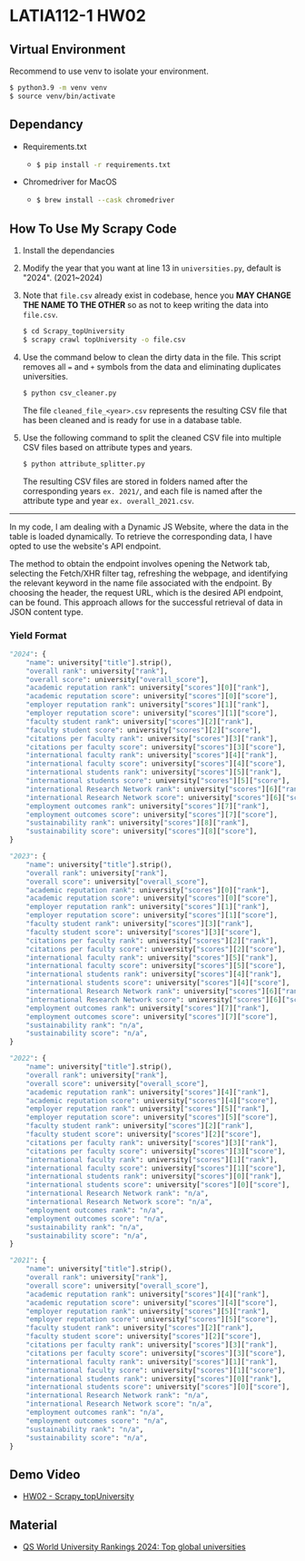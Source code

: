 # LATIA112-1 HW02

## Virtual Environment

Recommend to use venv to isolate your environment.

```bash
$ python3.9 -m venv venv
$ source venv/bin/activate
```

## Dependancy

- Requirements.txt

  - ```bash
    $ pip install -r requirements.txt
    ```

- Chromedriver for MacOS
  - ```bash
    $ brew install --cask chromedriver
    ```

## How To Use My Scrapy Code

1. Install the dependancies
2. Modify the year that you want at line 13 in `universities.py`, default is "2024". (2021~2024)
3. Note that `file.csv` already exist in codebase, hence you **MAY CHANGE THE NAME TO THE OTHER** so as not to keep writing the data into `file.csv`.
   ```bash
   $ cd Scrapy_topUniversity
   $ scrapy crawl topUniversity -o file.csv
   ```
4. Use the command below to clean the dirty data in the file. This script removes all `=` and `+` symbols from the data and eliminating duplicates universities.

   ```bash
   $ python csv_cleaner.py
   ```

   The file `cleaned_file_<year>.csv` represents the resulting CSV file that has been cleaned and is ready for use in a database table.

5. Use the following command to split the cleaned CSV file into multiple CSV files based on attribute types and years.

   ```bash
   $ python attribute_splitter.py
   ```

   The resulting CSV files are stored in folders named after the corresponding years `ex. 2021/`, and each file is named after the attribute type and year `ex. overall_2021.csv`.

---

In my code, I am dealing with a Dynamic JS Website, where the data in the table is loaded dynamically. To retrieve the corresponding data, I have opted to use the website's API endpoint.

The method to obtain the endpoint involves opening the Network tab, selecting the Fetch/XHR filter tag, refreshing the webpage, and identifying the relevant keyword in the name file associated with the endpoint. By choosing the header, the request URL, which is the desired API endpoint, can be found. This approach allows for the successful retrieval of data in JSON content type.

### Yield Format

```py
"2024": {
    "name": university["title"].strip(),
    "overall rank": university["rank"],
    "overall score": university["overall_score"],
    "academic reputation rank": university["scores"][0]["rank"],
    "academic reputation score": university["scores"][0]["score"],
    "employer reputation rank": university["scores"][1]["rank"],
    "employer reputation score": university["scores"][1]["score"],
    "faculty student rank": university["scores"][2]["rank"],
    "faculty student score": university["scores"][2]["score"],
    "citations per faculty rank": university["scores"][3]["rank"],
    "citations per faculty score": university["scores"][3]["score"],
    "international faculty rank": university["scores"][4]["rank"],
    "international faculty score": university["scores"][4]["score"],
    "international students rank": university["scores"][5]["rank"],
    "international students score": university["scores"][5]["score"],
    "international Research Network rank": university["scores"][6]["rank"],
    "international Research Network score": university["scores"][6]["score"],
    "employment outcomes rank": university["scores"][7]["rank"],
    "employment outcomes score": university["scores"][7]["score"],
    "sustainability rank": university["scores"][8]["rank"],
    "sustainability score": university["scores"][8]["score"],
}

"2023": {
    "name": university["title"].strip(),
    "overall rank": university["rank"],
    "overall score": university["overall_score"],
    "academic reputation rank": university["scores"][0]["rank"],
    "academic reputation score": university["scores"][0]["score"],
    "employer reputation rank": university["scores"][1]["rank"],
    "employer reputation score": university["scores"][1]["score"],
    "faculty student rank": university["scores"][3]["rank"],
    "faculty student score": university["scores"][3]["score"],
    "citations per faculty rank": university["scores"][2]["rank"],
    "citations per faculty score": university["scores"][2]["score"],
    "international faculty rank": university["scores"][5]["rank"],
    "international faculty score": university["scores"][5]["score"],
    "international students rank": university["scores"][4]["rank"],
    "international students score": university["scores"][4]["score"],
    "international Research Network rank": university["scores"][6]["rank"],
    "international Research Network score": university["scores"][6]["score"],
    "employment outcomes rank": university["scores"][7]["rank"],
    "employment outcomes score": university["scores"][7]["score"],
    "sustainability rank": "n/a",
    "sustainability score": "n/a",
}

"2022": {
    "name": university["title"].strip(),
    "overall rank": university["rank"],
    "overall score": university["overall_score"],
    "academic reputation rank": university["scores"][4]["rank"],
    "academic reputation score": university["scores"][4]["score"],
    "employer reputation rank": university["scores"][5]["rank"],
    "employer reputation score": university["scores"][5]["score"],
    "faculty student rank": university["scores"][2]["rank"],
    "faculty student score": university["scores"][2]["score"],
    "citations per faculty rank": university["scores"][3]["rank"],
    "citations per faculty score": university["scores"][3]["score"],
    "international faculty rank": university["scores"][1]["rank"],
    "international faculty score": university["scores"][1]["score"],
    "international students rank": university["scores"][0]["rank"],
    "international students score": university["scores"][0]["score"],
    "international Research Network rank": "n/a",
    "international Research Network score": "n/a",
    "employment outcomes rank": "n/a",
    "employment outcomes score": "n/a",
    "sustainability rank": "n/a",
    "sustainability score": "n/a",
}

"2021": {
    "name": university["title"].strip(),
    "overall rank": university["rank"],
    "overall score": university["overall_score"],
    "academic reputation rank": university["scores"][4]["rank"],
    "academic reputation score": university["scores"][4]["score"],
    "employer reputation rank": university["scores"][5]["rank"],
    "employer reputation score": university["scores"][5]["score"],
    "faculty student rank": university["scores"][2]["rank"],
    "faculty student score": university["scores"][2]["score"],
    "citations per faculty rank": university["scores"][3]["rank"],
    "citations per faculty score": university["scores"][3]["score"],
    "international faculty rank": university["scores"][1]["rank"],
    "international faculty score": university["scores"][1]["score"],
    "international students rank": university["scores"][0]["rank"],
    "international students score": university["scores"][0]["score"],
    "international Research Network rank": "n/a",
    "international Research Network score": "n/a",
    "employment outcomes rank": "n/a",
    "employment outcomes score": "n/a",
    "sustainability rank": "n/a",
    "sustainability score": "n/a",
}
```

## Demo Video

- [HW02 - Scrapy_topUniversity](https://youtu.be/BhOQm14mPn4)

## Material

- [QS World University Rankings 2024: Top global universities](https://www.topuniversities.com/university-rankings/world-university-rankings/2024)
